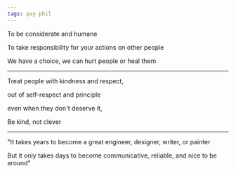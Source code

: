 ```yaml
---
tags: psy phil 
---
```


To be considerate and humane

To take responsibility for your actions on other people 

We have a choice, we can hurt people or heal them 

---

Treat people with kindness and respect,

out of self-respect and principle

even when they don't deserve it, 

Be kind, not clever

---

"It takes years to become a great engineer, designer, writer, or painter

But it only takes days to become communicative, reliable, and nice to be around"

